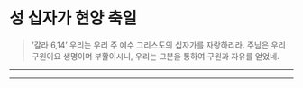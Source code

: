 # 성 십자가 현양 축일

> ’갈라 6,14’ 우리는 우리 주 예수 그리스도의 십자가를 자랑하리라. 주님은 우리 구원이요 생명이며 부활이시니, 우리는 그분을 통하여 구원과 자유를 얻었네.


----



----